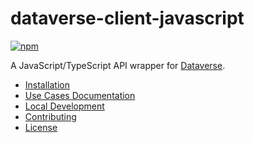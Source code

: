 # dataverse-client-javascript

[![npm](https://img.shields.io/npm/v/js-dataverse.svg)](https://www.npmjs.com/package/js-dataverse)

A JavaScript/TypeScript API wrapper for [Dataverse](http://guides.dataverse.org/en/latest/api/).

- [Installation](./docs/installation.md)
- [Use Cases Documentation](./docs/api.md)
- [Local Development](./docs/localDevelopment.md)
- [Contributing](./CONTRIBUTING.md)
- [License](./LICENSE)
